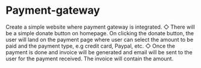 # Payment-gateway
Create a simple website where payment gateway is integrated.
◇ There will be a simple donate button on homepage. On clicking the donate button, the user will land on the payment page where user can select the amount to be paid and the payment type, e.g credit card, Paypal, etc.
◇ Once the payment is done and invoice will be generated and email will be sent to the user for the payment received. The invoice will contain the amount.
